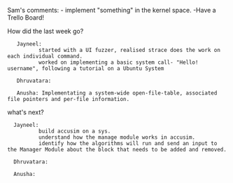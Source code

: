 Sam's comments:
       - implement "something" in the kernel space.
       -Have a  Trello Board!

How did the last week go?

       Jayneel: 
              started with a UI fuzzer, realised strace does the work on each individual command.
              worked on implementing a basic system call- "Hello! username", following a tutorial on a Ubuntu System
       
       Dhruvatara: 
       
       Anusha: Implementating a system-wide open-file-table, associated file pointers and per-file information. 
       
what's next?

      Jayneel:
              build accusim on a sys.
              understand how the manage module works in accusim.
              identify how the algorithms will run and send an input to the Manager Module about the block that needs to be added and removed.
       
      Dhruvatara: 
      
      Anusha:

[Trello Board]: https://trello.com/b/NnINPmtG/ecs-251-group-1-board

